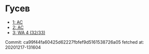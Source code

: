 # Гусев
- [1: AC](1.md)
- [2: AC](2.md)
- [3: WA 4 (32/33)](3.md)

Commit: ca99f44fa60425d62227fbfef9d5161538726a05
 fetched at: 20201217-131604

